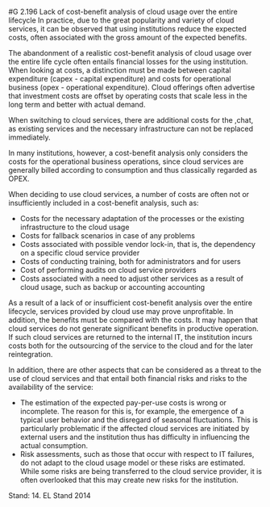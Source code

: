 #G 2.196 Lack of cost-benefit analysis of cloud usage over the entire lifecycle
In practice, due to the great popularity and variety of cloud services, it can be observed that using institutions reduce the expected costs, often associated with the gross amount of the expected benefits.

The abandonment of a realistic cost-benefit analysis of cloud usage over the entire life cycle often entails financial losses for the using institution. When looking at costs, a distinction must be made between capital expenditure (capex - capital expenditure) and costs for operational business (opex - operational expenditure). Cloud offerings often advertise that investment costs are offset by operating costs that scale less in the long term and better with actual demand.

When switching to cloud services, there are additional costs for the ,chat, as existing services and the necessary infrastructure can not be replaced immediately.

In many institutions, however, a cost-benefit analysis only considers the costs for the operational business operations, since cloud services are generally billed according to consumption and thus classically regarded as OPEX.

When deciding to use cloud services, a number of costs are often not or insufficiently included in a cost-benefit analysis, such as:

* Costs for the necessary adaptation of the processes or the existing infrastructure to the cloud usage
* Costs for fallback scenarios in case of any problems
* Costs associated with possible vendor lock-in, that is, the dependency on a specific cloud service provider
* Costs of conducting training, both for administrators and for users
* Cost of performing audits on cloud service providers
* Costs associated with a need to adjust other services as a result of cloud usage, such as backup or accounting accounting


As a result of a lack of or insufficient cost-benefit analysis over the entire lifecycle, services provided by cloud use may prove unprofitable. In addition, the benefits must be compared with the costs. It may happen that cloud services do not generate significant benefits in productive operation. If such cloud services are returned to the internal IT, the institution incurs costs both for the outsourcing of the service to the cloud and for the later reintegration.

In addition, there are other aspects that can be considered as a threat to the use of cloud services and that entail both financial risks and risks to the availability of the service:

* The estimation of the expected pay-per-use costs is wrong or incomplete. The reason for this is, for example, the emergence of a typical user behavior and the disregard of seasonal fluctuations. This is particularly problematic if the affected cloud services are initiated by external users and the institution thus has difficulty in influencing the actual consumption.
* Risk assessments, such as those that occur with respect to IT failures, do not adapt to the cloud usage model or these risks are estimated. While some risks are being transferred to the cloud service provider, it is often overlooked that this may create new risks for the institution.


Stand: 14. EL Stand 2014



